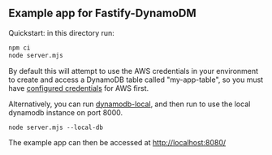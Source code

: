 ## Example app for Fastify-DynamoDM

Quickstart: in this directory run:
```sh
npm ci
node server.mjs
```

By default this will attempt to use the AWS credentials in your environment to create and access a DynamoDB table called "my-app-table", so you must have [configured credentials](https://docs.aws.amazon.com/sdk-for-javascript/v2/developer-guide/setting-credentials-node.html) for AWS first.

Alternatively, you can run [dynamodb-local](https://docs.aws.amazon.com/amazondynamodb/latest/developerguide/DynamoDBLocal.html), and then run to use the local dynamodb instance on port 8000.
```
node server.mjs --local-db
```


The example app can then be accessed at <http://localhost:8080/>
